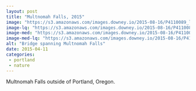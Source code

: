 ```yaml
---
layout: post
title: "Multnomah Falls, 2015"
image: "https://s3.amazonaws.com/images.downey.io/2015-08-16/P4110089_large.jpg"
image-lq: "https://s3.amazonaws.com/images.downey.io/2015-08-16/P4110089_large_lq.jpg"
image-med: "https://s3.amazonaws.com/images.downey.io/2015-08-16/P4110089_medium.jpg"
image-med-lq: "https://s3.amazonaws.com/images.downey.io/2015-08-16/P4110089_medium_lq.jpg"
alt: "Bridge spanning Multnomah Falls"
date: 2015-04-11
categories:
 - portland
 - nature
---
```


Multnomah Falls outside of Portland, Oregon.
